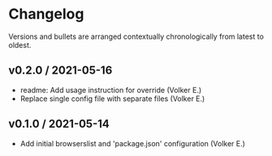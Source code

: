 # Changelog

Versions and bullets are arranged contextually chronologically from latest to oldest.

## v0.2.0 / 2021-05-16
* readme: Add usage instruction for override (Volker E.)
* Replace single config file with separate files (Volker E.)

## v0.1.0 / 2021-05-14
* Add initial browserslist and 'package.json' configuration (Volker E.)